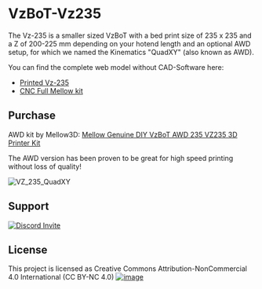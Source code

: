# VzBoT-Vz235

The Vz-235 is a smaller sized VzBoT with a bed print size of 235 x 235 and a Z of 200-225 mm depending on your hotend length and an optional AWD setup, for which we named the Kinematics "QuadXY" (also known as AWD).

You can find the complete web model without CAD-Software here:

- [Printed Vz-235](https://a360.co/3OvcNKD)
- [CNC Full Mellow kit](https://a360.co/413FZyc) 

## Purchase

AWD kit by Mellow3D: [Mellow Genuine DIY VzBoT AWD 235 VZ235 3D Printer Kit](https://s.click.aliexpress.com/e/_DldJGNB)

The AWD version has been proven to be great for high speed printing without loss of quality!

![VZ_235_QuadXY](https://user-images.githubusercontent.com/93674339/156187512-b45556b6-765a-4367-a894-3cf041b70728.jpg)

## Support

[![Discord Invite](https://discordapp.com/api/guilds/829828765512106054/widget.png?style=banner2)](https://discord.gg/KWZWvCMxCq)

## License

This project is licensed as Creative Commons Attribution-NonCommercial 4.0 International (CC BY-NC 4.0)
[![image](https://user-images.githubusercontent.com/37383368/139769027-7267da5b-7f58-499d-96bc-e41d164a3aac.png)](https://creativecommons.org/licenses/by-nc/4.0/)
